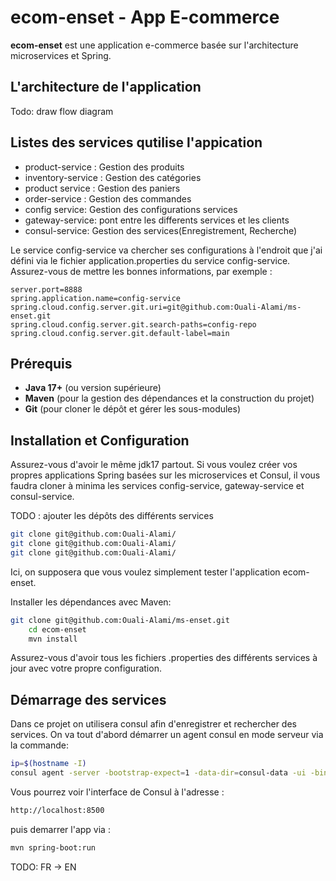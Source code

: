 # ecom-enset - App E-commerce

**ecom-enset** est une application e-commerce basée sur l'architecture microservices et Spring.

## L'architecture de l'application 
  Todo: draw flow diagram
## Listes des services qutilise l'appication

- product-service : Gestion des produits
- inventory-service : Gestion des catégories
- product service : Gestion des paniers
- order-service  : Gestion des commandes
- config service: Gestion des configurations services
- gateway-service: pont entre les differents services et les clients
- consul-service: Gestion des services(Enregistrement, Recherche) 

Le service config-service va chercher ses configurations à l'endroit que j'ai défini via le fichier application.properties du service config-service. Assurez-vous de mettre les bonnes informations, par exemple :

```properties
server.port=8888
spring.application.name=config-service
spring.cloud.config.server.git.uri=git@github.com:Ouali-Alami/ms-enset.git
spring.cloud.config.server.git.search-paths=config-repo
spring.cloud.config.server.git.default-label=main
```
## Prérequis

- **Java 17+** (ou version supérieure)
- **Maven** (pour la gestion des dépendances et la construction du projet)
- **Git** (pour cloner le dépôt et gérer les sous-modules)

## Installation et Configuration

Assurez-vous d'avoir le même jdk17 partout.
Si vous voulez créer vos propres applications Spring basées sur les microservices et Consul, il vous faudra cloner à minima les services config-service, gateway-service et consul-service.

TODO : ajouter les dépôts des différents services
```bash
git clone git@github.com:Ouali-Alami/
git clone git@github.com:Ouali-Alami/
git clone git@github.com:Ouali-Alami/
```

Ici, on supposera que vous voulez simplement tester l'application ecom-enset.

Installer les dépendances avec Maven:

```bash
git clone git@github.com:Ouali-Alami/ms-enset.git
    cd ecom-enset
    mvn install
```
Assurez-vous d'avoir tous les fichiers .properties des différents services à jour avec votre propre configuration.

## Démarrage des services 
Dans ce projet on utilisera consul afin d'enregistrer et rechercher des services.
On va tout d'abord démarrer un agent consul en mode serveur via la commande:
```bash
ip=$(hostname -I)
consul agent -server -bootstrap-expect=1 -data-dir=consul-data -ui -bind="$ip"
```
Vous pourrez voir l'interface de Consul à l'adresse :
```bash
http://localhost:8500
```
puis demarrer l'app via :
```bash
mvn spring-boot:run
```

TODO: FR -> EN






